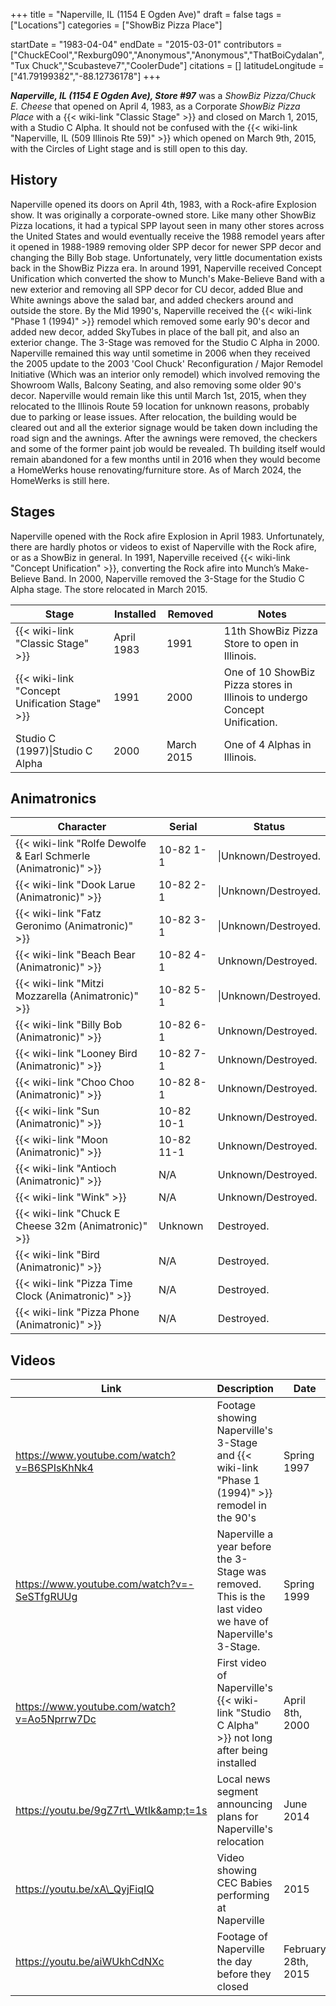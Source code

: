 +++
title = "Naperville, IL (1154 E Ogden Ave)"
draft = false
tags = ["Locations"]
categories = ["ShowBiz Pizza Place"]


startDate = "1983-04-04"
endDate = "2015-03-01"
contributors = ["ChuckECool","Rexburg090","Anonymous","Anonymous","ThatBoiCydalan","Tux Chuck","Scubasteve7","CoolerDude"]
citations = []
latitudeLongitude = ["41.79199382","-88.12736178"]
+++

***Naperville, IL (1154 E Ogden Ave), Store #97*** was a *ShowBiz Pizza/Chuck E. Cheese* that opened on April 4, 1983, as a Corporate *ShowBiz Pizza Place* with a {{< wiki-link "Classic Stage" >}} and closed on March 1, 2015, with a Studio C Alpha. It should not be confused with the {{< wiki-link "Naperville, IL (509 Illinois Rte 59)" >}} which opened on March 9th, 2015, with the Circles of Light stage and is still open to this day.

## History

Naperville opened its doors on April 4th, 1983, with a Rock-afire Explosion show. It was originally a corporate-owned store. Like many other ShowBiz Pizza locations, it had a typical SPP layout seen in many other stores across the United States and would eventually receive the 1988 remodel years after it opened in 1988-1989 removing older SPP decor for newer SPP decor and changing the Billy Bob stage. Unfortunately, very little documentation exists back in the ShowBiz Pizza era. In around 1991, Naperville received Concept Unification which converted the show to Munch's Make-Believe Band with a new exterior and removing all SPP decor for CU decor, added Blue and White awnings above the salad bar, and added checkers around and outside the store. By the Mid 1990's, Naperville received the {{< wiki-link "Phase 1 (1994)" >}} remodel which removed some early 90's decor and added new decor, added SkyTubes in place of the ball pit, and also an exterior change. The 3-Stage was removed for the Studio C Alpha in 2000. Naperville remained this way until sometime in 2006 when they received the 2005 update to the 2003 'Cool Chuck' Reconfiguration / Major Remodel Initiative (Which was an interior only remodel) which involved removing the Showroom Walls, Balcony Seating, and also removing some older 90's decor. Naperville would remain like this until March 1st, 2015, when they relocated to the Illinois Route 59 location for unknown reasons, probably due to parking or lease issues. After relocation, the building would be cleared out and all the exterior signage would be taken down including the road sign and the awnings. After the awnings were removed, the checkers and some of the former paint job would be revealed. Th building itself would remain abandoned for a few months until in 2016 when they would become a HomeWerks house renovating/furniture store. As of March 2024, the HomeWerks is still here.

## Stages

Naperville opened with the Rock afire Explosion in April 1983. Unfortunately, there are hardly photos or videos to exist of Naperville with the Rock afire, or as a ShowBiz in general. In 1991, Naperville received {{< wiki-link "Concept Unification" >}}, converting the Rock afire into Munch’s Make-Believe Band. In 2000, Naperville removed the 3-Stage for the Studio C Alpha stage. The store relocated in March 2015.

| Stage                                               | Installed  | Removed    | Notes                                                                      |
|-----------------------------------------------------|------------|------------|----------------------------------------------------------------------------|
| {{< wiki-link "Classic Stage" >}}             | April 1983 | 1991       | 11th ShowBiz Pizza Store to open in Illinois.                              |
| {{< wiki-link "Concept Unification Stage" >}} | 1991       | 2000       | One of 10 ShowBiz Pizza stores in Illinois to undergo Concept Unification. |
| Studio C (1997)\|Studio C Alpha                     | 2000       | March 2015 | One of 4 Alphas in Illinois.                                               |

## Animatronics

| Character                                                                 | Serial     | Status               |
|---------------------------------------------------------------------------|------------|----------------------|
| {{< wiki-link "Rolfe Dewolfe &amp; Earl Schmerle (Animatronic)" >}} | 10-82 1-1  | \|Unknown/Destroyed. |
| {{< wiki-link "Dook Larue (Animatronic)" >}}                        | 10-82 2-1  | \|Unknown/Destroyed. |
| {{< wiki-link "Fatz Geronimo (Animatronic)" >}}                     | 10-82 3-1  | \|Unknown/Destroyed. |
| {{< wiki-link "Beach Bear (Animatronic)" >}}                        | 10-82 4-1  | Unknown/Destroyed.   |
| {{< wiki-link "Mitzi Mozzarella (Animatronic)" >}}                  | 10-82 5-1  | \|Unknown/Destroyed. |
| {{< wiki-link "Billy Bob (Animatronic)" >}}                         | 10-82 6-1  | Unknown/Destroyed.   |
| {{< wiki-link "Looney Bird (Animatronic)" >}}                       | 10-82 7-1  | Unknown/Destroyed.   |
| {{< wiki-link "Choo Choo (Animatronic)" >}}                         | 10-82 8-1  | Unknown/Destroyed.   |
| {{< wiki-link "Sun (Animatronic)" >}}                               | 10-82 10-1 | Unknown/Destroyed.   |
| {{< wiki-link "Moon (Animatronic)" >}}                              | 10-82 11-1 | Unknown/Destroyed.   |
| {{< wiki-link "Antioch (Animatronic)" >}}                           | N/A        | Unknown/Destroyed.   |
| {{< wiki-link "Wink" >}}                                            | N/A        | Unknown/Destroyed.   |
| {{< wiki-link "Chuck E Cheese 32m (Animatronic)" >}}                | Unknown    | Destroyed.           |
| {{< wiki-link "Bird (Animatronic)" >}}                              | N/A        | Destroyed.           |
| {{< wiki-link "Pizza Time Clock (Animatronic)" >}}                  | N/A        | Destroyed.           |
| {{< wiki-link "Pizza Phone (Animatronic)" >}}                       | N/A        | Destroyed.           |

## Videos

| Link                                        | Description                                                                                               | Date                |
|---------------------------------------------|-----------------------------------------------------------------------------------------------------------|---------------------|
| https://www.youtube.com/watch?v=B6SPIsKhNk4 | Footage showing Naperville's 3-Stage and {{< wiki-link "Phase 1 (1994)" >}} remodel in the 90's     | Spring 1997         |
| https://www.youtube.com/watch?v=-SeSTfgRUUg | Naperville a year before the 3-Stage was removed. This is the last video we have of Naperville's 3-Stage. | Spring 1999         |
| https://www.youtube.com/watch?v=Ao5Nprrw7Dc | First video of Naperville's {{< wiki-link "Studio C Alpha" >}} not long after being installed       | April 8th, 2000     |
| https://youtu.be/9gZ7rt\_WtIk&amp;t=1s      | Local news segment announcing plans for Naperville's relocation                                           | June 2014           |
| https://youtu.be/xA\_QyjFiqIQ               | Video showing CEC Babies performing at Naperville                                                         | 2015                |
| https://youtu.be/aiWUkhCdNXc                | Footage of Naperville the day before they closed                                                          | February 28th, 2015 |